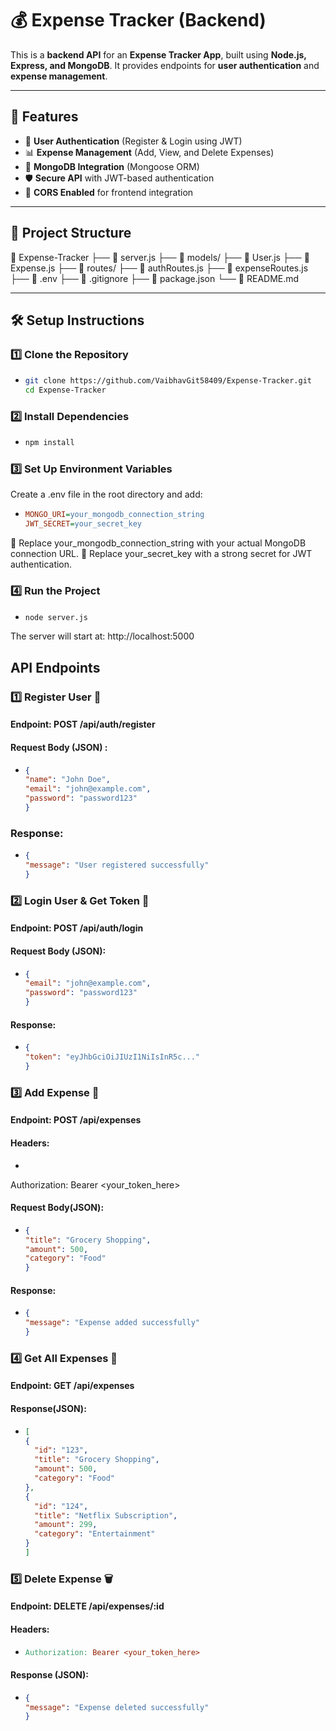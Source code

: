 # 💰 Expense Tracker (Backend)

This is a **backend API** for an **Expense Tracker App**, built using **Node.js, Express, and MongoDB**. It provides endpoints for **user authentication** and **expense management**.

---

## 🚀 Features
- 🔐 **User Authentication** (Register & Login using JWT)
- 📊 **Expense Management** (Add, View, and Delete Expenses)
- 💾 **MongoDB Integration** (Mongoose ORM)
- 🛡️ **Secure API** with JWT-based authentication
- 🔄 **CORS Enabled** for frontend integration

---

## 📂 Project Structure
📁 Expense-Tracker 
├── 📄 server.js 
├── 📂 models/ 
      ├── 📄 User.js 
      ├── 📄 Expense.js 
├── 📂 routes/ 
      ├── 📄 authRoutes.js 
      ├── 📄 expenseRoutes.js 
├── 📄 .env 
├── 📄 .gitignore 
├── 📄 package.json 
└── 📄 README.md


---

## 🛠 Setup Instructions

### **1️⃣ Clone the Repository**
- ```bash
  git clone https://github.com/VaibhavGit58409/Expense-Tracker.git
  cd Expense-Tracker

### **2️⃣ Install Dependencies**
- ```bash
  npm install

### **3️⃣ Set Up Environment Variables**

Create a .env file in the root directory and add:
- ```ini
  MONGO_URI=your_mongodb_connection_string
  JWT_SECRET=your_secret_key


🔹 Replace your_mongodb_connection_string with your actual MongoDB connection URL.
🔹 Replace your_secret_key with a strong secret for JWT authentication.

### **4️⃣ Run the Project**
- ```bash
  node server.js

The server will start at: http://localhost:5000

## API Endpoints

### **1️⃣ Register User 📝**

#### **Endpoint: POST /api/auth/register**
#### **Request Body (JSON)** :
- ```json
  {
  "name": "John Doe",
  "email": "john@example.com",
  "password": "password123"
  }

### **Response**:
- ```json
  {
  "message": "User registered successfully"
  }

### **2️⃣ Login User & Get Token 🔑**

#### **Endpoint: POST /api/auth/login**
#### **Request Body (JSON)**:
- ```json
  {
  "email": "john@example.com",
  "password": "password123"
  }


#### **Response**:
- ```json
  {
  "token": "eyJhbGciOiJIUzI1NiIsInR5c..."
  }

### **3️⃣ Add Expense 💸**

#### **Endpoint: POST /api/expenses**
#### **Headers**:
- ```makefile
Authorization: Bearer <your_token_here>

#### **Request Body(JSON)**:
- ```json
  {
  "title": "Grocery Shopping",
  "amount": 500,
  "category": "Food"
  }

#### **Response**:
- ```json
  {
  "message": "Expense added successfully"
  }


### **4️⃣ Get All Expenses 📜**

#### **Endpoint: GET /api/expenses**
#### **Response(JSON)**:
- ```json
  [
  {
    "id": "123",
    "title": "Grocery Shopping",
    "amount": 500,
    "category": "Food"
  },
  {
    "id": "124",
    "title": "Netflix Subscription",
    "amount": 299,
    "category": "Entertainment"
  }
  ]

### **5️⃣ Delete Expense 🗑️**

#### **Endpoint: DELETE /api/expenses/:id**
#### **Headers**:
- ```makefile
  Authorization: Bearer <your_token_here>

#### **Response (JSON)**:
- ```json
  {
  "message": "Expense deleted successfully"
  }






